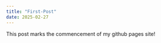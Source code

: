 ```yaml
---
title: "First-Post"
date: 2025-02-27
---
```


This post marks the commencement of my github pages site!
